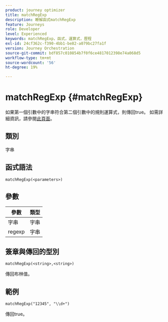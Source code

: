 ```yaml
---
product: journey optimizer
title: matchRegExp
description: 瞭解函式matchRegExp
feature: Journeys
role: Developer
level: Experienced
keywords: matchRegExp，函式，運算式，歷程
exl-id: 24cf362c-f390-4bb1-be82-a079bc27fa1f
version: Journey Orchestration
source-git-commit: bdf857c010854b7f0f6ce4817012398e74a068d5
workflow-type: tm+mt
source-wordcount: '56'
ht-degree: 19%

---
```


# matchRegExp {#matchRegExp}

如果第一個引數中的字串符合第二個引數中的規則運算式，則傳回true。 如需詳細資訊，請參閱[此頁面](https://docs.oracle.com/javase/7/docs/api/java/util/regex/Pattern.html)。

## 類別

字串

## 函式語法

`matchRegExp(<parameters>)`

## 參數

| 參數 | 類型 |
|--- |--- |
| 字串 | 字串 |
| regexp | 字串 |

## 簽章與傳回的型別

`matchRegExp(<string>,<string>)`

傳回布林值。

## 範例

`matchRegExp("12345", "\\d+")`

傳回true。
